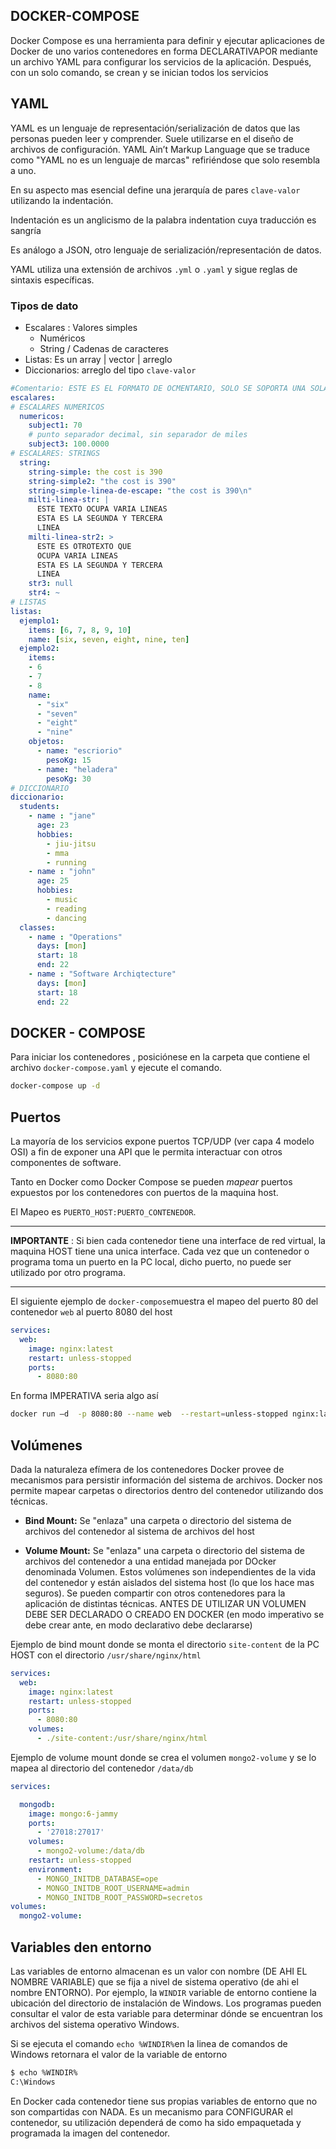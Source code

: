 ## DOCKER-COMPOSE

Docker Compose es una herramienta para definir y ejecutar aplicaciones de Docker de uno varios contenedores en forma DECLARATIVAPOR mediante un archivo YAML para configurar los servicios de la aplicación. Después, con un solo comando, se crean y se inician todos los servicios

## YAML

YAML es un lenguaje de representación/serialización de datos que las personas pueden leer y comprender. Suele utilizarse en el diseño de archivos de configuración. YAML Ain’t Markup Language que se traduce como "YAML no es un lenguaje de marcas" refiriéndose que solo resembla a uno.

En su aspecto mas esencial define una jerarquía de pares `clave-valor` utilizando la indentación.

Indentación es un anglicismo de la palabra indentation cuya traducción es sangría

Es análogo a JSON, otro lenguaje de serialización/representación de datos.

YAML utiliza una extensión de archivos `.yml` o `.yaml` y sigue reglas de sintaxis específicas.

### Tipos de dato

- Escalares : Valores simples
  - Numéricos
  - String / Cadenas de caracteres
- Listas: Es un array | vector | arreglo
- Diccionarios: arreglo del tipo `clave-valor`

```yaml
#Comentario: ESTE ES EL FORMATO DE OCMENTARIO, SOLO SE SOPORTA UNA SOLA LINEA
escalares:
# ESCALARES NUMERICOS
  numericos:
    subject1: 70
    # punto separador decimal, sin separador de miles
    subject3: 100.0000
# ESCALARES: STRINGS
  string:
    string-simple: the cost is 390
    string-simple2: "the cost is 390"
    string-simple-linea-de-escape: "the cost is 390\n"
    milti-linea-str: |
      ESTE TEXTO OCUPA VARIA LINEAS
      ESTA ES LA SEGUNDA Y TERCERA
      LINEA
    milti-linea-str2: >
      ESTE ES OTROTEXTO QUE
      OCUPA VARIA LINEAS
      ESTA ES LA SEGUNDA Y TERCERA
      LINEA
    str3: null
    str4: ~
# LISTAS
listas:
  ejemplo1:
    items: [6, 7, 8, 9, 10]
    name: [six, seven, eight, nine, ten]
  ejemplo2:
    items:
    - 6
    - 7
    - 8
    name:
      - "six"
      - "seven"
      - "eight"
      - "nine"
    objetos:
      - name: "escriorio"
        pesoKg: 15
      - name: "heladera"
        pesoKg: 30
# DICCIONARIO
diccionario:
  students:
    - name : "jane"
      age: 23
      hobbies:
        - jiu-jitsu
        - mma
        - running
    - name : "john"
      age: 25
      hobbies:
        - music
        - reading
        - dancing
  classes:
    - name : "Operations"
      days: [mon]
      start: 18
      end: 22
    - name : "Software Archiqtecture"
      days: [mon]
      start: 18
      end: 22
```

## DOCKER - COMPOSE

Para iniciar los contenedores , posiciónese en la carpeta que contiene el archivo `docker-compose.yaml` y ejecute el comando.

```bash
docker-compose up -d
```

## Puertos

La mayoría de los servicios expone puertos TCP/UDP (ver capa 4 modelo OSI) a fin de exponer una API que le permita interactuar con otros componentes de software.

Tanto en Docker como Docker Compose se pueden *mapear* puertos expuestos por los contenedores con puertos de la maquina host.

El Mapeo es `PUERTO_HOST:PUERTO_CONTENEDOR`.

---

**IMPORTANTE** :  Si bien cada contenedor tiene una interface de red virtual, la maquina HOST tiene una unica interface. Cada vez que un contenedor o programa toma un puerto en la PC local, dicho puerto, no puede ser utilizado por otro programa.

---

El siguiente ejemplo de `docker-compose`muestra el mapeo del puerto 80 del contenedor `web` al puerto 8080 del host

```yaml
services:
  web:
    image: nginx:latest
    restart: unless-stopped
    ports:
      - 8080:80
```

En forma IMPERATIVA seria algo así

```bash
docker run –d  -p 8080:80 --name web  --restart=unless-stopped nginx:latest
```

## Volúmenes

Dada la naturaleza efímera de los contenedores Docker provee de mecanismos para persistir información del sistema de archivos. Docker nos permite mapear carpetas o directorios dentro del contenedor utilizando dos técnicas.

- **Bind Mount:** Se "enlaza" una carpeta o directorio del sistema de archivos del contenedor al sistema de archivos del host

- **Volume Mount:** Se "enlaza" una carpeta o directorio del sistema de archivos del contenedor a una entidad manejada por DOcker denominada Volumen. Estos volúmenes son independientes de la vida del contenedor y están aislados del sistema host (lo que los hace mas seguros). Se pueden compartir con otros contenedores para la aplicación de distintas técnicas. ANTES DE UTILIZAR UN VOLUMEN DEBE SER DECLARADO O CREADO EN DOCKER (en modo imperativo se debe crear ante, en modo declarativo debe declararse)

Ejemplo de bind mount donde se monta el directorio `site-content`  de la PC HOST con el directorio `/usr/share/nginx/html`

```yaml
services:
  web:
    image: nginx:latest
    restart: unless-stopped
    ports:
      - 8080:80
    volumes:
      - ./site-content:/usr/share/nginx/html
```

Ejemplo de volume mount donde se crea el volumen `mongo2-volume` y se lo mapea al directorio del contenedor `/data/db`

```yaml
services:

  mongodb:
    image: mongo:6-jammy
    ports:
      - '27018:27017'
    volumes:
      - mongo2-volume:/data/db
    restart: unless-stopped
    environment:
      - MONGO_INITDB_DATABASE=ope
      - MONGO_INITDB_ROOT_USERNAME=admin
      - MONGO_INITDB_ROOT_PASSWORD=secretos
volumes:
  mongo2-volume:
```

## Variables den entorno

Las variables de entorno almacenan es un valor con nombre (DE AHI EL NOMBRE VARIABLE) que se fija a nivel de sistema operativo (de ahi el nombre ENTORNO). Por ejemplo, la `WINDIR` variable de entorno contiene la ubicación del directorio de instalación de Windows. Los programas pueden consultar el valor de esta variable para determinar dónde se encuentran los archivos del sistema operativo Windows.

Si se ejecuta el comando `echo %WINDIR%`en la linea de comandos de Windows retornara el valor de la variable de entorno

```bash
$ echo %WINDIR%
C:\Windows
```

En Docker cada contenedor tiene sus propias variables de entorno que no son compartidas con NADA. Es un mecanismo para CONFIGURAR el contenedor, su utilización dependerá de como ha sido empaquetada y programada la imagen del contenedor.
